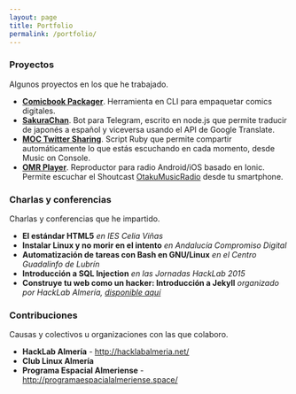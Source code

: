 ```yaml
---
layout: page
title: Portfolio
permalink: /portfolio/
---
```


### Proyectos
Algunos proyectos en los que he trabajado.

  * [**Comicbook Packager**](http://juanjosalvador.es/2015/11/11/Comicbook-Packager-mi-autoempaquetador-de-comics/). Herramienta en CLI para empaquetar comics digitales. 
  * [**SakuraChan**](https://github.com/JuanjoSalvador/SakuraChan). Bot para Telegram, escrito en node.js que permite traducir de japonés a español y viceversa usando el API de Google Translate.
  * [**MOC Twitter Sharing**](https://github.com/JuanjoSalvador/moc-twitter-sharing). Script Ruby que permite compartir automáticamente lo que estás escuchando en cada momento, desde Music on Console.
  * [**OMR Player**](https://github.com/JuanjoSalvador/otaku-music-radio-player). Reproductor para radio Android/iOS basado en Ionic. Permite escuchar el Shoutcast [OtakuMusicRadio](https://www.otakumusicradio.com) desde tu smartphone. 

### Charlas y conferencias
Charlas y conferencias que he impartido.

  * **El estándar HTML5** *en IES Celia Viñas*
  * **Instalar Linux y no morir en el intento** *en Andalucía Compromiso Digital*
  * **Automatización de tareas con Bash en GNU/Linux** *en el Centro Guadalinfo de Lubrín*
  * **Introducción a SQL Injection** *en las Jornadas HackLab 2015*
  * **Construye tu web como un hacker: Introducción a Jekyll** *organizado por HackLab Almería, [disponible aquí](http://juanjosalvador.es/presentaciones/jekyll.html)*

### Contribuciones
Causas y colectivos u organizaciones con las que colaboro.

  * **HackLab Almería** - http://hacklabalmeria.net/
  * **Club Linux Almería**
  * **Programa Espacial Almeriense** - http://programaespacialalmeriense.space/
